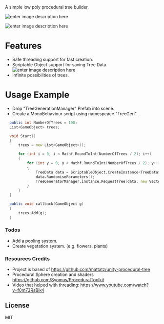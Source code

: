 ﻿


A simple low poly procedural tree builder.

![enter image description here](https://raw.githubusercontent.com/yoeven/Low_Poly_Procedural_Trees_and_Vegetations_Project/master/Screenshots/Example1.jpg)

![enter image description here](https://raw.githubusercontent.com/yoeven/Low_Poly_Procedural_Trees_and_Vegetations_Project/master/Screenshots/Example2.jpg)

# Features

  - Safe threading support for fast creation.
  - Scriptable Object support for saving Tree Data.
  ![enter image description here](https://raw.githubusercontent.com/yoeven/Low_Poly_Procedural_Trees_and_Vegetations_Project/master/Screenshots/TreeData.jpg)
  - Infinite possibilities of trees.

# Usage Example

  - Drop "TreeGenerationManager" Prefab into scene.
  - Create a MonoBehaviour script using namespcace "TreeGen".
 
  ```D
    public int NumberOfTrees = 100;
    List<GameObject> trees;

    void Start()
    {
        trees = new List<GameObject>();

        for (int i = 0; i < Mathf.RoundToInt(NumberOfTrees / 2); i++)
        {
            for (int y = 0; y < Mathf.RoundToInt(NumberOfTrees / 2); y++)
            {
                TreeData data = ScriptableObject.CreateInstance<TreeData>();
                data.RandomiseParameters();
                TreeGeneratorManager.instance.RequestTree(data, new Vector3(i * 10, 0, y * 10), callback);
            }
        }
    }

    public void callback(GameObject g)
    {
        trees.Add(g);
    }
 ```



### Todos

 - Add a pooling system.
 - Create vegetation system. (e.g. flowers, plants)

### Resources Credits
- Project is based of https://github.com/mattatz/unity-procedural-tree
- Procedural Sphere creation and shaders https://github.com/Syomus/ProceduralToolkit
- Video that helped with threading: https://www.youtube.com/watch?v=f0m73RsBik4

License
----

MIT



